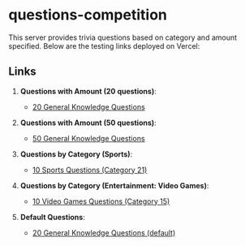 # questions-competition

This server provides trivia questions based on category and amount specified. Below are the testing links deployed on Vercel:

## Links

1. **Questions with Amount (20 questions)**:
   - [20 General Knowledge Questions](https://questions-competition-nxeik44dl-abdalrhmans-projects-855b0ed6.vercel.app/api/questions.py?amount=20)

2. **Questions with Amount (50 questions)**:
   - [50 General Knowledge Questions](https://questions-competition-nxeik44dl-abdalrhmans-projects-855b0ed6.vercel.app/api/questions.py?amount=50)

3. **Questions by Category (Sports)**:
   - [10 Sports Questions (Category 21)](https://questions-competition-nxeik44dl-abdalrhmans-projects-855b0ed6.vercel.app/api/catgories.py?category=21)

4. **Questions by Category (Entertainment: Video Games)**:
   - [10 Video Games Questions (Category 15)](https://questions-competition-nxeik44dl-abdalrhmans-projects-855b0ed6.vercel.app/api/catgories.py?category=15)

5. **Default Questions**:
   - [20 General Knowledge Questions (default)](https://questions-competition-nxeik44dl-abdalrhmans-projects-855b0ed6.vercel.app/api/questions.py)
